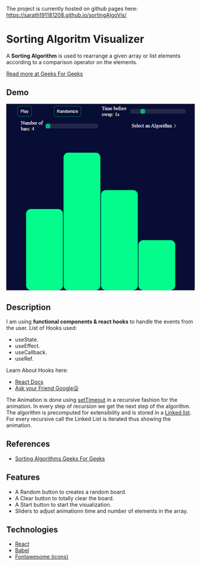 The project is currently hosted on github pages here:
https://sarath191181208.github.io/sortingAlgoVis/

# Sorting Algoritm Visualizer

A **Sorting Algorithm** is used to rearrange a given array or list elements according to a comparison operator on the elements.

[Read more at Geeks For Geeks](https://www.geeksforgeeks.org/sorting-algorithms/)

## Demo

![Image](https://github.com/Sarath191181208/sortingAlgoVis/blob/main/images/Screenshot.png)

## Description

I am using **functional components & react hooks** to handle the events from the user.
List of Hooks used:

- useState.
- useEffect.
- useCallback.
- useRef.

Learn About Hooks here:

- [React Docs](https://reactjs.org/docs/hooks-reference.html)
- [Ask your Friend Google😜](https://www.google.com/)

The Animation is done using [setTimeout](https://www.w3schools.com/jsref/met_win_settimeout.asp) in a recursive fashion for the animation. In every step of recursion we get the next step of the algorithm.
The algorithm is precomputed for extensibility and is stored in a [Linked list](https://www.geeksforgeeks.org/implementation-linkedlist-javascript/).
For every recursive call the Linked List is iterated thus showing the animation.

## References

- [Sorting Algorithms Geeks For Geeks](<(https://www.geeksforgeeks.org/sorting-algorithms/)>)

## Features

- A Random button to creates a random board.
- A Clear button to totally clear the board.
- A Start button to start the visualization.
- Sliders to adjust animationn time and number of elements in the array.

## Technologies

- [React](https://reactjs.org/)
- [Babel](https://babeljs.io/)
- [Fontawesome (icons)](https://fontawesome.com/)
